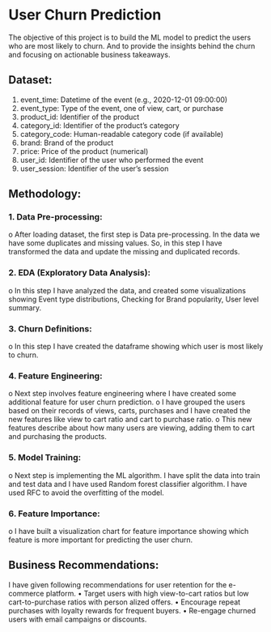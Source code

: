 # User Churn Prediction 
 The objective of this project is to build the ML model to predict the users who are most likely to churn. And to provide the insights behind the churn and focusing on actionable business takeaways. 
## Dataset: 
1. event_time: Datetime of the event (e.g., 2020-12-01 09:00:00) 
2. event_type: Type of the event, one of view, cart, or purchase 
3. product_id: Identifier of the product 
4. category_id: Identifier of the product’s category 
5. category_code: Human-readable category code (if available) 
6. brand: Brand of the product 
7. price: Price of the product (numerical) 
8. user_id: Identifier of the user who performed the event 
9. user_session: Identifier of the user’s session 
## Methodology: 
### 1. Data Pre-processing: 
o After loading dataset, the first step is Data pre-processing. In the data we have 
some duplicates and missing values. So, in this step I have transformed the data 
and update the missing and duplicated records. 
### 2. EDA (Exploratory Data Analysis): 
o In this step I have analyzed the data, and created some visualizations showing 
Event type distributions, Checking for Brand popularity, User level summary. 
### 3. Churn Definitions: 
o In this step I have created the dataframe showing which user is most likely to 
churn. 
### 4. Feature Engineering: 
o Next step involves feature engineering where I have created some additional 
feature for user churn prediction. 
o I have grouped the users based on their records of views, carts, purchases and I 
have created the new features like view to cart ratio and cart to purchase ratio. 
o This new features describe about how many users are viewing, adding them to 
cart and purchasing the products. 
### 5. Model Training: 
o Next step is implementing the ML algorithm. I have split the data into train and 
test data and I have used Random forest classifier algorithm. I have used RFC to 
avoid the overfitting of the model. 
### 6. Feature Importance: 
o I have built a visualization chart for feature importance showing which feature 
is more important for predicting the user churn. 
## Business Recommendations: 
I have given following recommendations for user retention for the e-commerce platform. 
• Target users with high view-to-cart ratios but low cart-to-purchase ratios with person
 alized offers. 
• Encourage repeat purchases with loyalty rewards for frequent buyers. 
• Re-engage churned users with email campaigns or discounts.
